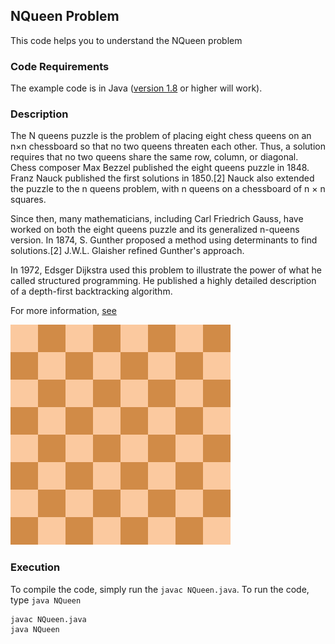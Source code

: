 ## NQueen Problem
This code helps you to understand the NQueen problem


### Code Requirements
The example code is in Java ([version 1.8](https://java.com/en/download/) or higher will work). 

### Description
The N queens puzzle is the problem of placing eight chess queens on an n×n chessboard so that no two queens threaten each other. Thus, a solution requires that no two queens share the same row, column, or diagonal.
Chess composer Max Bezzel published the eight queens puzzle in 1848. Franz Nauck published the first solutions in 1850.[2] Nauck also extended the puzzle to the n queens problem, with n queens on a chessboard of n × n squares.

Since then, many mathematicians, including Carl Friedrich Gauss, have worked on both the eight queens puzzle and its generalized n-queens version. In 1874, S. Gunther proposed a method using determinants to find solutions.[2] J.W.L. Glaisher refined Gunther's approach.

In 1972, Edsger Dijkstra used this problem to illustrate the power of what he called structured programming. He published a highly detailed description of a depth-first backtracking algorithm.

For more information, [see](https://en.wikipedia.org/wiki/Eight_queens_puzzle)

<img src="https://github.com/akshaybahadur21/NQueen/blob/master/nqueen.gif">


### Execution
To compile the code, simply run the `javac NQueen.java`.
To run the code, type `java NQueen`

```
javac NQueen.java
java NQueen
```
